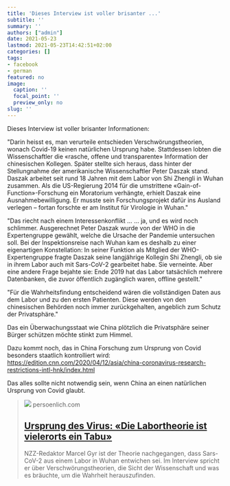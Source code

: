 ```yaml
---
title: 'Dieses Interview ist voller brisanter ...'
subtitle: ''
summary: ''
authors: ["admin"]
date: 2021-05-23
lastmod: 2021-05-23T14:42:51+02:00
categories: []
tags:
- facebook
- german
featured: no
image:
  caption: ''
  focal_point: ''
  preview_only: no
slug: ''
---
```

Dieses Interview ist voller brisanter Informationen:

"Darin heisst es, man verurteile entschieden Verschwörungstheorien, wonach Covid-19 keinen natürlichen Ursprung habe. Stattdessen lobten die Wissenschaftler die «rasche, offene und transparente» Information der chinesischen Kollegen. Später stellte sich heraus, dass hinter der Stellungnahme der amerikanische Wissenschaftler Peter Daszak stand. Daszak arbeitet seit rund 18 Jahren mit dem Labor von Shi Zhengli in Wuhan zusammen. Als die US-Regierung 2014 für die umstrittene «Gain-of-Function»-Forschung ein Moratorium verhängte, erhielt Daszak eine Ausnahmebewilligung. Er musste sein Forschungsprojekt dafür ins Ausland verlegen – fortan forschte er am Institut für Virologie in Wuhan."

"Das riecht nach einem Interessenkonflikt …
… ja, und es wird noch schlimmer. Ausgerechnet Peter Daszak wurde von der WHO in die Expertengruppe gewählt, welche die Ursache der Pandemie untersuchen soll. Bei der Inspektionsreise nach Wuhan kam es deshalb zu einer eigenartigen Konstellation: In seiner Funktion als Mitglied der WHO-Expertengruppe fragte Daszak seine langjährige Kollegin Shi Zhengli, ob sie in ihrem Labor auch mit Sars-CoV-2 gearbeitet habe. Sie verneinte. Aber eine andere Frage bejahte sie: Ende 2019 hat das Labor tatsächlich mehrere Datenbanken, die zuvor öffentlich zugänglich waren, offline gestellt."

"Für die Wahrheitsfindung entscheidend wären die vollständigen Daten aus dem Labor und zu den ersten Patienten. Diese werden von den chinesischen Behörden noch immer zurückgehalten, angeblich zum Schutz der Privatsphäre."

Das ein Überwachungsstaat wie China plötzlich die Privatsphäre seiner Bürger schützen möchte stinkt zum Himmel. 

Dazu kommt noch, das in China Forschung zum Ursprung von Covid besonders staatlich kontrolliert wird: https://edition.cnn.com/2020/04/12/asia/china-coronavirus-research-restrictions-intl-hnk/index.html

Das alles sollte nicht notwendig sein, wenn China an einen natürlichen Ursprung von Covid glaubt.
> [![](https://www.persoenlich.com/sites/default/files/die-labortheorie-ist-vielerorts-ein-tabu-7568.jpg)](https://www.persoenlich.com/gesellschaft/die-labortheorie-ist-vielerorts-ein-tabu)
> persoenlich.com
> ## [Ursprung des Virus: «Die Labortheorie ist vielerorts ein Tabu»](https://www.persoenlich.com/gesellschaft/die-labortheorie-ist-vielerorts-ein-tabu)
>
>NZZ-Redaktor Marcel Gyr ist der Theorie nachgegangen, dass Sars-CoV-2 aus einem Labor in Wuhan entwichen sei. Im Interview spricht er über Verschwörungstheorien, die Sicht der Wissenschaft und was es bräuchte, um die Wahrheit herauszufinden.


